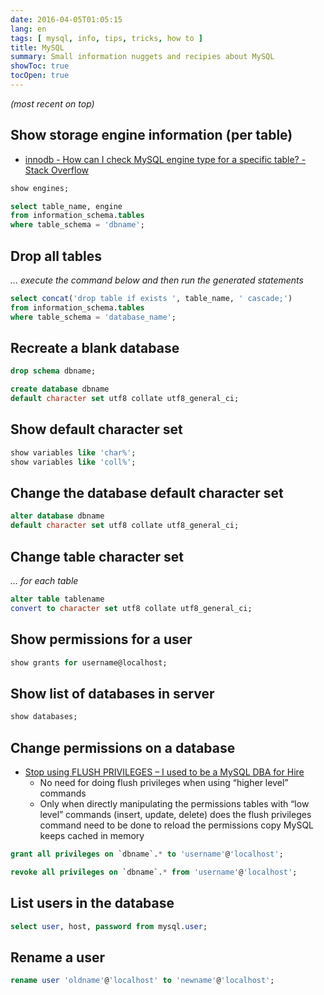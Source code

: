 ```yaml
---
date: 2016-04-05T01:05:15
lang: en
tags: [ mysql, info, tips, tricks, how to ]
title: MySQL
summary: Small information nuggets and recipies about MySQL
showToc: true
tocOpen: true
---
```


*(most recent on top)*

## Show storage engine information (per table)

* [innodb - How can I check MySQL engine type for a specific table? - Stack Overflow](http://stackoverflow.com/a/4225613/1380781)

```sql
show engines;
```

```sql
select table_name, engine
from information_schema.tables
where table_schema = 'dbname';
```

## Drop all tables

*… execute the command below and then run the generated statements*

```sql
select concat('drop table if exists ', table_name, ' cascade;')
from information_schema.tables
where table_schema = 'database_name';
```

## Recreate a blank database

```sql
drop schema dbname;
```

```sql
create database dbname 
default character set utf8 collate utf8_general_ci;
```

## Show default character set

```sql
show variables like 'char%';
show variables like 'coll%';
```

## Change the database default character set

```sql
alter database dbname 
default character set utf8 collate utf8_general_ci;
```

## Change table character set

*… for each table*

```sql
alter table tablename 
convert to character set utf8 collate utf8_general_ci;
```

## Show permissions for a user

```sql
show grants for username@localhost;
```

## Show list of databases in server

```sql
show databases;
```

## Change permissions on a database

* [Stop using FLUSH PRIVILEGES – I used to be a MySQL DBA for Hire](http://dbahire.com/stop-using-flush-privileges/)
    - No need for doing flush privileges when using “higher level” commands
    - Only when directly manipulating the permissions tables with “low level” commands (insert, update, delete) does the flush privileges command need to be done to reload the permissions copy MySQL keeps cached in memory

```sql
grant all privileges on `dbname`.* to 'username'@'localhost';
```

```sql
revoke all privileges on `dbname`.* from 'username'@'localhost';
```

## List users in the database

```sql
select user, host, password from mysql.user;
```

## Rename a user

```sql
rename user 'oldname'@'localhost' to 'newname'@'localhost';
```
